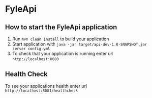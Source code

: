 # FyleApi

How to start the FyleApi application
---

1. Run `mvn clean install` to build your application
1. Start application with `java -jar target/api-dev-1.0-SNAPSHOT.jar server config.yml`
1. To check that your application is running enter url `http://localhost:8080`

Health Check
---

To see your applications health enter url `http://localhost:8081/healthcheck`
